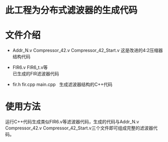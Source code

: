 # 此工程为分布式滤波器的生成代码

# 文件介绍
* Addr_N.v Compressor_42.v Compressor_42_Start.v
这是改进的4:2压缩器结构代码  

* FIR6.v FIR6_t.v等  
已生成的FIR滤波器代码

* fir.h fir.cpp main.cpp  
生成滤波器结构的C++代码

# 使用方法  
运行C++代码生成类似FIR6.v等滤波器代码，生成的代码与Addr_N.v Compressor_42.v Compressor_42_Start.v三个文件即可组成完整的滤波器代码。
